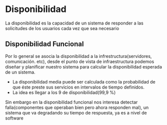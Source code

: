 # Disponibilidad
La disponibilidad es la capacidad de un sistema de responder a las solicitudes de los usuarios cada vez que sea necesario

## Disponibilidad Funcional
Por lo general se asocia la disponibilidad a la infrestructura(servidores, comunicación. etc), desde el punto de vista de infraestructura podemos diseñar
y planificar nuestro sistema para calcular la disponibilidad esperada de un sistema.
- La disponibilidad media puede ser calculada como la probabilidad de que éste preste sus servicios en intervalos de tiempo definidos.
- La idea es llegar a los 9 de disponibilidad(99,9 %)

Sin embargo en la disponibilidad funcional nos interesa detectar falla(componentes que operaban bien pero ahora responden mal), un sistema que va degradando
su tiempo de respuesta, ya es a nivel de software

